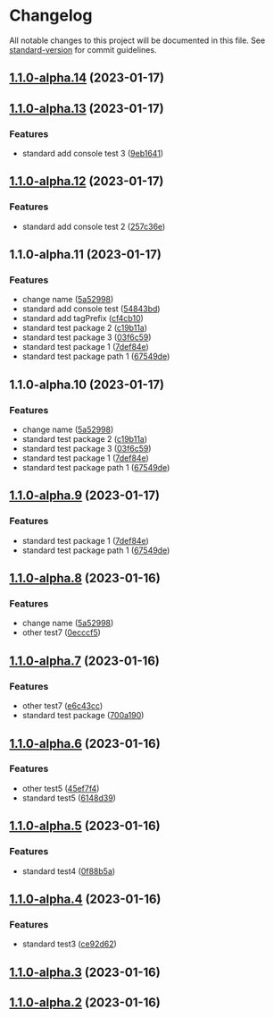 # Changelog

All notable changes to this project will be documented in this file. See [standard-version](https://github.com/conventional-changelog/standard-version) for commit guidelines.

## [1.1.0-alpha.14](https://github.com/zhuwei-ones/MyDemo/compare/standard-version-demo@1.1.0-alpha.13...standard-version-demo@1.1.0-alpha.14) (2023-01-17)

## [1.1.0-alpha.13](https://github.com/zhuwei-ones/MyDemo/compare/standard-version-demo@1.1.0-alpha.12...standard-version-demo@1.1.0-alpha.13) (2023-01-17)


### Features

* standard add console test 3 ([9eb1641](https://github.com/zhuwei-ones/MyDemo/commit/9eb16416a8bd6686929cc6432acb73d0c5656d46))

## [1.1.0-alpha.12](https://github.com/zhuwei-ones/MyDemo/compare/standard-version-demo@1.1.0-alpha.11...standard-version-demo@1.1.0-alpha.12) (2023-01-17)


### Features

* standard add console test 2 ([257c36e](https://github.com/zhuwei-ones/MyDemo/commit/257c36e5c2e5e1d69386900f61c3317473d3fdd0))

## 1.1.0-alpha.11 (2023-01-17)


### Features

* change name ([5a52998](https://github.com/zhuwei-ones/MyDemo/commit/5a52998b28e31df3bba9cb24de06e1eb5b1e85a0))
* standard add console test ([54843bd](https://github.com/zhuwei-ones/MyDemo/commit/54843bd9ed0f9daf1cff3e8f3de64355dc0b0b35))
* standard add tagPrefix ([cf4cb10](https://github.com/zhuwei-ones/MyDemo/commit/cf4cb1075fd709928f8cdf84a06cfacce0126453))
* standard test package  2 ([c19b11a](https://github.com/zhuwei-ones/MyDemo/commit/c19b11a723b158ae7d480d736a1c748619ad6cb9))
* standard test package  3 ([03f6c59](https://github.com/zhuwei-ones/MyDemo/commit/03f6c596fa5e8649b54ba11c9a68feeb8c7d2239))
* standard test package 1 ([7def84e](https://github.com/zhuwei-ones/MyDemo/commit/7def84e2eb4749134b4539617ae39ee708840232))
* standard test package path 1 ([67549de](https://github.com/zhuwei-ones/MyDemo/commit/67549dec9f03025ea998a5e996298ae6a5e048b3))

## 1.1.0-alpha.10 (2023-01-17)


### Features

* change name ([5a52998](https://github.com/zhuwei-ones/MyDemo/commit/5a52998b28e31df3bba9cb24de06e1eb5b1e85a0))
* standard test package  2 ([c19b11a](https://github.com/zhuwei-ones/MyDemo/commit/c19b11a723b158ae7d480d736a1c748619ad6cb9))
* standard test package  3 ([03f6c59](https://github.com/zhuwei-ones/MyDemo/commit/03f6c596fa5e8649b54ba11c9a68feeb8c7d2239))
* standard test package 1 ([7def84e](https://github.com/zhuwei-ones/MyDemo/commit/7def84e2eb4749134b4539617ae39ee708840232))
* standard test package path 1 ([67549de](https://github.com/zhuwei-ones/MyDemo/commit/67549dec9f03025ea998a5e996298ae6a5e048b3))

## [1.1.0-alpha.9](https://github.com/zhuwei-ones/MyDemo/compare/v1.1.0-alpha.8...v1.1.0-alpha.9) (2023-01-17)


### Features

* standard test package 1 ([7def84e](https://github.com/zhuwei-ones/MyDemo/commit/7def84e2eb4749134b4539617ae39ee708840232))
* standard test package path 1 ([67549de](https://github.com/zhuwei-ones/MyDemo/commit/67549dec9f03025ea998a5e996298ae6a5e048b3))

## [1.1.0-alpha.8](https://github.com/zhuwei-ones/MyDemo/compare/v1.1.0-alpha.7...v1.1.0-alpha.8) (2023-01-16)


### Features

* change name ([5a52998](https://github.com/zhuwei-ones/MyDemo/commit/5a52998b28e31df3bba9cb24de06e1eb5b1e85a0))
* other test7 ([0ecccf5](https://github.com/zhuwei-ones/MyDemo/commit/0ecccf54bd9afd7d43e9a8dd05e0a58bca36bd07))

## [1.1.0-alpha.7](https://github.com/zhuwei-ones/MyDemo/compare/v1.1.0-alpha.6...v1.1.0-alpha.7) (2023-01-16)


### Features

* other test7 ([e6c43cc](https://github.com/zhuwei-ones/MyDemo/commit/e6c43cc280d37bacec3d0ddfc4d10ecfeb366a63))
* standard test package ([700a190](https://github.com/zhuwei-ones/MyDemo/commit/700a190c466a0a3d4fc7ee818403b70f2898dadf))

## [1.1.0-alpha.6](https://github.com/zhuwei-ones/MyDemo/compare/v1.1.0-alpha.5...v1.1.0-alpha.6) (2023-01-16)


### Features

* other test5 ([45ef7f4](https://github.com/zhuwei-ones/MyDemo/commit/45ef7f424fc1bd2198d75dd998938e1ebe68cd7c))
* standard test5 ([6148d39](https://github.com/zhuwei-ones/MyDemo/commit/6148d39de5ac9007f6c38106eab9d8e76898458e))

## [1.1.0-alpha.5](https://github.com/zhuwei-ones/MyDemo/compare/v1.1.0-alpha.4...v1.1.0-alpha.5) (2023-01-16)


### Features

* standard test4 ([0f88b5a](https://github.com/zhuwei-ones/MyDemo/commit/0f88b5a0019d3207799924589d0faf4709ab7645))

## [1.1.0-alpha.4](https://github.com/zhuwei-ones/MyDemo/compare/v1.1.0-alpha.3...v1.1.0-alpha.4) (2023-01-16)


### Features

* standard test3 ([ce92d62](https://github.com/zhuwei-ones/MyDemo/commit/ce92d620aebce51086ab88575d5ce25a99b2c642))

## [1.1.0-alpha.3](https://github.com/zhuwei-ones/MyDemo/compare/v1.1.0-alpha.2...v1.1.0-alpha.3) (2023-01-16)

## [1.1.0-alpha.2](https://github.com/zhuwei-ones/MyDemo/compare/v1.0.1...v1.1.0-alpha.2) (2023-01-16)
